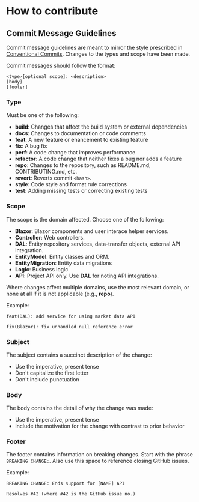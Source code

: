 # How to contribute #

## Commit Message Guidelines ##

Commit message guidelines are meant to mirror the style prescribed in [Conventional Commits](https://www.conventionalcommits.org/en/v1.0.0/). Changes to the types and scope have been made.

Commit messages should follow the format:
```
<type>[optional scope]: <description>
[body]
[footer]
```

### Type ###
Must be one of the following:

* **build**: Changes that affect the build system or external dependencies
* **docs**: Changes to documentation or code comments
* **feat**: A new feature or ehancement to existing feature
* **fix**: A bug fix
* **perf**: A code change that improves performance
* **refactor**: A code change that neither fixes a bug nor adds a feature
* **repo**: Changes to the repository, such as README.md, CONTRIBUTING.md, etc.
* **revert**: Reverts commit `<hash>`.
* **style**: Code style and format rule corrections
* **test**: Adding missing tests or correcting existing tests

### Scope ###
The scope is the domain affected. Choose one of the following:

* **Blazor**: Blazor components and user interace helper services.
* **Controller**: Web controllers.
* **DAL**: Entity repository services, data-transfer objects, external API integration.
* **EntityModel**: Entity classes and ORM.
* **EntityMigration**: Entity data migrations
* **Logic**: Business logic.
* **API**: Project API only. Use **DAL** for noting API integrations.

Where changes affect multiple domains, use the most relevant domain, or none at all if it is not 
applicable (e.g., **repo**).

Example: 
```
feat(DAL): add service for using market data API

fix(Blazor): fix unhandled null reference error
```

### Subject ###
The subject contains a succinct description of the change:

* Use the imperative, present tense
* Don't capitalize the first letter
* Don't include punctuation

### Body ###
The body contains the detail of why the change was made:
* Use the imperative, present tense
* Include the motivation for the change with contrast to prior behavior

### Footer ###
The footer contains information on breaking changes. Start with the phrase 
`BREAKING CHANGE:`. Also use this space to reference closing GitHub issues. 

Example:
```
BREAKING CHANGE: Ends support for [NAME] API

Resolves #42 (where #42 is the GitHub issue no.)
```
